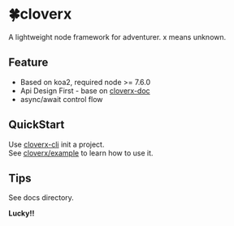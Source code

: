 # 🍀cloverx
A lightweight node framework for adventurer. x means unknown.

## Feature
* Based on koa2, required node >= 7.6.0
* Api Design First - base on [cloverx-doc](https://github.com/clover-x/cloverx-doc)
* async/await control flow

## QuickStart
Use [cloverx-cli](https://github.com/clover-x/cloverx-cli) init a project.  
See [cloverx/example](https://github.com/clover-x/cloverx/tree/master/example/app) to learn how to use it.

## Tips
See docs directory.

**Lucky!!**
